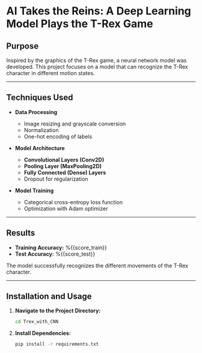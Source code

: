 # AI Takes the Reins: A Deep Learning Model Plays the T-Rex Game

## Purpose
Inspired by the graphics of the T-Rex game, a neural network model was developed. This project focuses on a model that can recognize the T-Rex character in different motion states.

---

## Techniques Used

- **Data Processing**
  - Image resizing and grayscale conversion
  - Normalization
  - One-hot encoding of labels

- **Model Architecture**
  - **Convolutional Layers (Conv2D)**
  - **Pooling Layer (MaxPooling2D)**
  - **Fully Connected (Dense) Layers**
  - Dropout for regularization

- **Model Training**
  - Categorical cross-entropy loss function
  - Optimization with Adam optimizer

---

## Results

- **Training Accuracy:** %{{score_train}}  
- **Test Accuracy:** %{{score_test}}

The model successfully recognizes the different movements of the T-Rex character.

---

## Installation and Usage

1.  **Navigate to the Project Directory:**
    ```bash
    cd Trex_with_CNN
    ```

2. **Install Dependencies:**
    ```bash
    pip install -r requirements.txt
    ```
